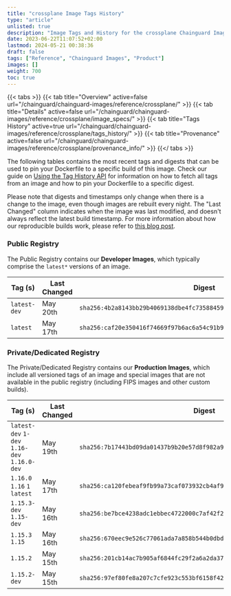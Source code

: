 ```yaml
---
title: "crossplane Image Tags History"
type: "article"
unlisted: true
description: "Image Tags and History for the crossplane Chainguard Image"
date: 2023-06-22T11:07:52+02:00
lastmod: 2024-05-21 00:38:36
draft: false
tags: ["Reference", "Chainguard Images", "Product"]
images: []
weight: 700
toc: true
---
```


{{< tabs >}}
{{< tab title="Overview" active=false url="/chainguard/chainguard-images/reference/crossplane/" >}}
{{< tab title="Details" active=false url="/chainguard/chainguard-images/reference/crossplane/image_specs/" >}}
{{< tab title="Tags History" active=true url="/chainguard/chainguard-images/reference/crossplane/tags_history/" >}}
{{< tab title="Provenance" active=false url="/chainguard/chainguard-images/reference/crossplane/provenance_info/" >}}
{{</ tabs >}}

The following tables contains the most recent tags and digests that can be used to pin your Dockerfile to a specific build of this image. Check our guide on [Using the Tag History API](/chainguard/chainguard-images/using-the-tag-history-api/) for information on how to fetch all tags from an image and how to pin your Dockerfile to a specific digest.

Please note that digests and timestamps only change when there is a change to the image, even though images are rebuilt every night. The "Last Changed" column indicates when the image was last modified, and doesn't always reflect the latest build timestamp. For more information about how our reproducible builds work, please refer to [this blog post](https://www.chainguard.dev/unchained/reproducing-chainguards-reproducible-image-builds).

### Public Registry
The Public Registry contains our **Developer Images**, which typically comprise the `latest*` versions of an image.

| Tag (s)       | Last Changed | Digest                                                                    |
|---------------|--------------|---------------------------------------------------------------------------|
|  `latest-dev` | May 20th     | `sha256:4b2a8143bb29b4069138dbe4fc73588459044d59e365c06865a51fc78064efbb` |
|  `latest`     | May 17th     | `sha256:caf20e350416f74669f97b6ac6a54c91b993aec780be15468503b317bae3cb55` |


### Private/Dedicated Registry
The Private/Dedicated Registry contains our **Production Images**, which include all versioned tags of an image and special images that are not available in the public registry (including FIPS images and other custom builds).

| Tag (s)                                       | Last Changed | Digest                                                                    |
|-----------------------------------------------|--------------|---------------------------------------------------------------------------|
|  `latest-dev` `1-dev` `1.16-dev` `1.16.0-dev` | May 19th     | `sha256:7b17443bd09da01437b9b20e57d8f982a94a68ebd0138225500d97e1097085af` |
|  `1.16.0` `1.16` `1` `latest`                 | May 17th     | `sha256:ca120febeaf9fb99a73caf073932cb4af9610703b5942aa24dda951457ffb65d` |
|  `1.15.3-dev` `1.15-dev`                      | May 16th     | `sha256:be7bce4238adc1ebbec4722000c7af42f2dce56adc1ea480db94c8061dc16dfd` |
|  `1.15.3` `1.15`                              | May 16th     | `sha256:670eec9e526c77061ada7a858b544b0dbd4e7c919bafdc4c3b4011b70a7c35db` |
|  `1.15.2`                                     | May 15th     | `sha256:201cb14ac7b905af6844fc29f2a6a2da372a36de34b9559af62b7c1b56f4800d` |
|  `1.15.2-dev`                                 | May 15th     | `sha256:97ef80fe8a207c7cfe923c553bf6158f42be588b2767415c77a7bd3667a6284e` |

